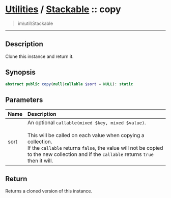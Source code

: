 # [Utilities](util.md) / [Stackable](util-Stackable.md) :: copy
 > im\util\Stackable
____

## Description
Clone this instance and return it.

## Synopsis
```php
abstract public copy(null|callable $sort = NULL): static
```

## Parameters
| Name | Description |
| :--- | :---------- |
| sort | An optional `callable(mixed $key, mixed $value)`.<br /><br />This will be called on each value when copying a collection.<br />If the `callable` returns `false`, the value will not be copied<br />to the new collection and if the `callable` returns `true` then it will. |

## Return
Returns a cloned version of this instance.
